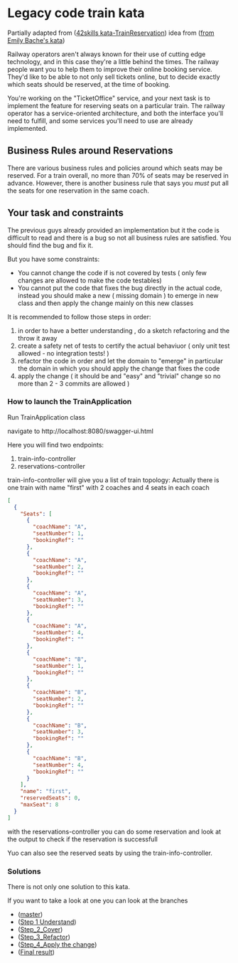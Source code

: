 # Legacy code train kata

Partially adapted from 
([42skills kata-TrainReservation](https://github.com/42skillz/kata-TrainReservation)) 
 idea from ([from Emily Bache's kata](https://github.com/emilybache/KataTrainReservation))

Railway operators aren't always known for their use of cutting edge technology, and in this case they're a little behind the times. The railway people want you to help them to improve their online booking service. They'd like to be able to not only sell tickets online, but to decide exactly which seats should be reserved, at the time of booking.

You're working on the "TicketOffice" service, and your next task is to implement the feature for 
reserving seats on a particular train. The railway operator has a service-oriented architecture, 
and both the interface you'll need to fulfill, and some services you'll need to use are already implemented.  


## Business Rules around Reservations

There are various business rules and policies around which seats may be reserved. For a train 
overall, no more than 70% of seats may be reserved in advance. However, there is another business
 rule that says you _must_ put all the seats for one reservation in the same coach.  
 
## Your task and constraints 

The previous guys already provided an implementation but it the code is difficult to read and there 
is a bug so not all business rules are satisfied.
You should find the bug and fix it.

But you have some constraints:
- You cannot change the code if is not covered by tests ( only few changes are allowed to make 
the code testables)
- You cannot put the code that fixes the bug directly in the actual code, instead you 
should make a new ( missing domain ) to emerge in new class and then apply the change mainly on this new classes  

It is recommended to follow those steps in order:

1. in order to have a better understanding , do a sketch refactoring and the throw it away
2. create a safety net of tests to certify the actual behaviuor ( only unit test allowed - no 
integration tests! )
3. refactor the code in order and let the domain to "emerge" in particular the domain in which you 
should apply the change that fixes the code
4. apply the change ( it should be and "easy" and "trivial" change so no more than 2 - 3 commits 
are allowed )


### How to launch the TrainApplication

Run TrainApplication class

navigate to http://localhost:8080/swagger-ui.html 

Here you will find two endpoints:


1. train-info-controller 
2. reservations-controller


train-info-controller will give you a list of train topology:
Actually there is one train with name "first" with 2 coaches and 4 seats in each coach
 
```json
[
  {
    "Seats": [
      {
        "coachName": "A",
        "seatNumber": 1,
        "bookingRef": ""
      },
      {
        "coachName": "A",
        "seatNumber": 2,
        "bookingRef": ""
      },
      {
        "coachName": "A",
        "seatNumber": 3,
        "bookingRef": ""
      },
      {
        "coachName": "A",
        "seatNumber": 4,
        "bookingRef": ""
      },
      {
        "coachName": "B",
        "seatNumber": 1,
        "bookingRef": ""
      },
      {
        "coachName": "B",
        "seatNumber": 2,
        "bookingRef": ""
      },
      {
        "coachName": "B",
        "seatNumber": 3,
        "bookingRef": ""
      },
      {
        "coachName": "B",
        "seatNumber": 4,
        "bookingRef": ""
      }
    ],
    "name": "first",
    "reservedSeats": 0,
    "maxSeat": 8
  }
]
```

with the reservations-controller you can do some reservation and look at the output to check if 
the reservation is successfull

Yuo can also see the reserved seats by using the train-info-controller.

### Solutions

There is not only one solution to this kata.

If you want to take a look at one you can look at the branches

- ([master](https://github.com/rmarioo/legacy-code-train-kata)) 
- ([Step 1 Understand](https://github.com/rmarioo/legacy-code-train-kata/tree/step_1_understand)) 
- ([Step_2_Cover](https://github.com/rmarioo/legacy-code-train-kata/tree/step_2_cover)) 
- ([Step_3_Refactor](https://github.com/rmarioo/legacy-code-train-kata/tree/step_3_refactor)) 
- ([Step_4_Apply the change](https://github.com/rmarioo/legacy-code-train-kata/tree/step_4_apply_change)) 
- ([Final result](https://github.com/rmarioo/legacy-code-train-kata/tree/final)) 






